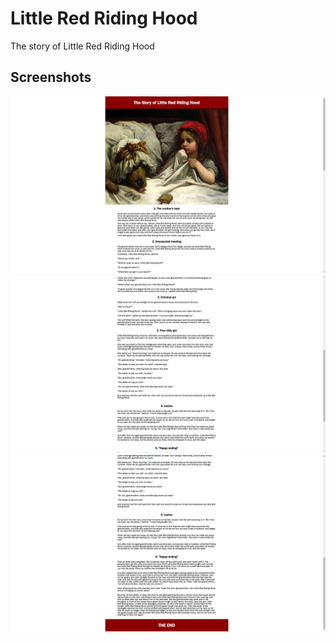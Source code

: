 # Little Red Riding Hood
The story of Little Red Riding Hood

## Screenshots

![Image 1](assets/screeshots/1.png)
![Image 1](assets/screeshots/2.png)
![Image 1](assets/screeshots/3.png)